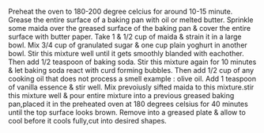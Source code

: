 Preheat the oven to 180-200 degree celcius for around 10-15 minute.
Grease the entire surface of a baking pan with oil or melted butter.
Sprinkle some maida over the greased surface of the baking pan & cover the entire surface with butter paper.
Take 1 & 1/2 cup of maida & strain it in a large bowl.
Mix 3/4 cup of granulated sugar & one cup plain yoghurt in another bowl.
Stir this mixture well until it gets smoothly blanded with eachother. Then add 1/2 teaspoon of baking soda.
Stir this mixture again for 10 minutes & let baking soda react with curd forming bubbles.
Then add 1/2 cup of any cooking oil that does not process a smell example : olive oil.
Add 1 teaspoon of vanilla essence & stir well.
Mix prevoiusly sifted maida to this mixture.stir this mixture well & pour entire mixture into a previous greased baking pan,placed it in the preheated oven at 180 degrees celsius for 40 minutes until the top surface looks brown.
Remove into a greased plate & allow to cool before it cools fully,cut into desired shapes.
